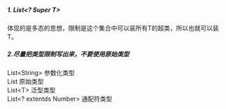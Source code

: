 ##### 1. List<? Super T>  

体现的是多态的思想，限制是这个集合中可以装所有T的超类，所以也就可以装T。


##### 2.尽量把类型限制写出来，不要使用原始类型  
List\<String\> 参数化类型  
List 原始类型  
List\<T\> 泛型类型  
List<? extentds Number> 通配符类型

